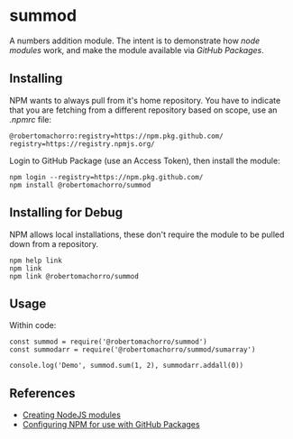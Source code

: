 # summod

A numbers addition module. The intent is to demonstrate how _node modules_ work, and make the module available via _GitHub Packages_.

## Installing

NPM wants to always pull from it's home repository. You have to indicate that you are fetching from a different repository based on scope, use an *.npmrc* file:

```
@robertomachorro:registry=https://npm.pkg.github.com/
registry=https://registry.npmjs.org/
```

Login to GitHub Package (use an Access Token), then install the module:

```
npm login --registry=https://npm.pkg.github.com/
npm install @robertomachorro/summod
```

## Installing for Debug

NPM allows local installations, these don't require the module to be pulled down from a repository.

```
npm help link
npm link
npm link @robertomachorro/summod
```

## Usage

Within code:

```
const summod = require('@robertomachorro/summod')
const summodarr = require('@robertomachorro/summod/sumarray')

console.log('Demo', summod.sum(1, 2), summodarr.addall(0))
```

## References

* [Creating NodeJS modules](https://docs.npmjs.com/creating-node-js-modules)
* [Configuring NPM for use with GitHub Packages](https://help.github.com/en/packages/using-github-packages-with-your-projects-ecosystem/configuring-npm-for-use-with-github-packages)
